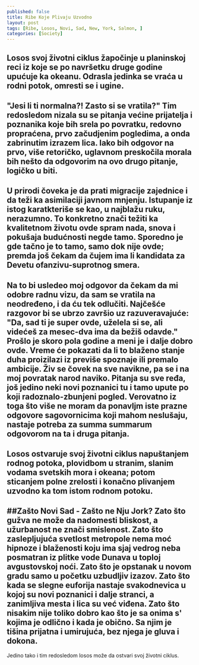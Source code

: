 ```yaml
---
published: false
title: Ribe Koje Plivaju Uzvodno
layout: post
tags: [Ribe, Losos, Novi, Sad, New, York, Salmon, ]
categories: [Society]
---
```

Losos svoj životni ciklus žapočinje u planinskoj reci iz koje se po navršetku druge godine upućuje ka okeanu. Odrasla jedinka se vraća u rodni potok, omresti se i ugine.
----------
"Jesi li ti normalna?! Zasto si se vratila?"
Tim redosledom nizala su se pitanja većine prijatelja i poznanika koje bih srela po povratku, redovno propraćena, prvo začudjenim pogledima, a onda zabrinutim izrazem lica. Iako bih odgovor na prvo, više retoričko, uglavnom preskočila morala bih nešto da odgovorim na ovo drugo pitanje, logičko u biti.
----------
U prirodi čoveka je da prati migracije zajednice i da teži ka asimilaciji javnom mnjenju. Istupanje iz istog karatkteriše se kao, u najblažu ruku, nerazumno. To konkretno znači težiti ka kvalitetnom životu ovde spram nada, snova i pokušaja budućnosti negde tamo. Sporedno je gde tačno je to tamo, samo dok nije ovde; premda još čekam da čujem ima li kandidata za Devetu ofanzivu-suprotnog smera.
----------
Na to bi usledeo moj odgovor da čekam da mi odobre radnu vizu, da sam se vratila na neodređeno, i da ću tek odlučiti. Najčešće razgovor bi se ubrzo završio uz razuveravajuće: "Da, sad ti je super ovde, uželela si se, ali videćeš za mesec-dva ima da bežiš odavde." Prošlo je skoro pola godine a meni je i dalje dobro ovde. Vreme će pokazati da li to blaženo stanje duha proizilazi iz previše spoznaje ili premalo ambicije.
Živ se čovek na sve navikne, pa se i na moj povratak narod naviko. Pitanja su sve ređa, još jedino neki novi poznanici tu i tamo upute po koji radoznalo-zbunjeni pogled. Verovatno iz toga što više ne moram da ponavljm iste prazne odgovore sagovornicima koji mahom neslušaju, nastaje potreba za summa summarum odgovorom na ta i druga pitanja.
----------
Losos ostvaruje svoj životni ciklus napuštanjem rodnog potoka, plovidbom u stranim, slanim vodama svetskih mora i okeana; potom sticanjem polne zrelosti i konačno plivanjem uzvodno ka tom istom rodnom potoku. 
----------
##Zašto Novi Sad - Zašto ne Nju Jork?
Zato što gužva ne može da nadomesti bliskost, a užurbanost ne znači smislenost.
Zato što zaslepljujuća svetlost metropole nema moć hipnoze i blaženosti koju ima sjaj vedrog neba posmatran iz plitke vode Dunava u toploj avgustovskoj noći. 
Zato što je opstanak u novom gradu samo u početku uzbudljiv izazov.
Zato što kada se slegne euforija nastaje svakodnevica u kojoj su novi poznanici i dalje stranci, a zanimljiva mesta i lica su već viđena.
Zato što nisakim nije toliko dobro kao što je sa onima s' kojima je odlično i kada je obično. Sa njim je tišina prijatna i umirujuća, bez njega je gluva i dokona.
----------
Jedino tako i tim redosledom losos može da ostvari svoj životni ciklus.